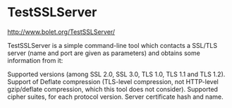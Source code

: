 # TestSSLServer
http://www.bolet.org/TestSSLServer/

TestSSLServer is a simple command-line tool which contacts a SSL/TLS server (name and port are given as parameters) and obtains some information from it:

Supported versions (among SSL 2.0, SSL 3.0, TLS 1.0, TLS 1.1 and TLS 1.2).
Support of Deflate compression (TLS-level compression, not HTTP-level gzip/deflate compression, which this tool does not consider).
Supported cipher suites, for each protocol version.
Server certificate hash and name.
